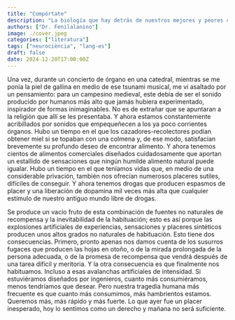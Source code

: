 ```yaml
---
title: "Compórtate"
description: "La biología que hay detrás de nuestros mejores y peores comportamientos."
authors: ["Dr. Fenilalanino"]
image: ./cover.jpeg
categories: ["literatura"]
tags: ["neurociència", "lang-es"]
draft: false
date: 2024-12-20T17:00:00Z
---
```


Una vez, durante un concierto de órgano en una catedral, mientras se me ponía la piel de gallina en medio de ese tsunami musical, me vi asaltado por un pensamiento: para un campesino medieval, este debía de ser el sonido producido por humanos más alto que jamás hubiera experimentado, inspirador de formas inimaginables. No es de extrañar que se apuntaran a la religión que allí se les presentaba. Y ahora estamos constantemente acribillados por sonidos que empequeñecen a los ya poco corrientes órganos. Hubo un tiempo en el que los cazadores-recolectores podían obtener miel si se topaban con una colmena y, de ese modo, satisfacían brevemente su profundo deseo de encontrar alimento. Y ahora tenemos cientos de alimentos comerciales diseñados cuidadosamente que aportan un estallido de sensaciones que ningún humilde alimento natural puede igualar. Hubo un tiempo en el que teníamos vidas que, en medio de una considerable privación, también nos ofrecían numerosos placeres sutiles, difíciles de conseguir. Y ahora tenemos drogas que producen espasmos de placer y una liberación de dopamina mil veces más alta que cualquier estímulo de nuestro antiguo mundo libre de drogas.

Se produce un vacío fruto de esta combinación de fuentes no naturales de recompensa y la inevitabilidad de la habituación; esto es así porque las explosiones artificiales de experiencias, sensaciones y placeres sintéticos producen unos altos grados no naturales de habituación. Esto tiene dos consecuencias. Primero, pronto apenas nos damos cuenta de los susurros fugaces que producen las hojas en otoño, o de la mirada prolongada de la persona adecuada, o de la promesa de recompensa que vendrá después de una tarea difícil y meritoria. Y la otra consecuencia es que finalmente nos habituamos. Incluso a esas avalanchas artificiales de intensidad. Si estuviéramos diseñados por ingenieros, cuanto más consumiéramos, menos tendríamos que desear. Pero nuestra tragedia humana más frecuente es que cuanto más consumimos, más hambrientos estamos. Queremos más, más rápido y más fuerte. Lo que ayer fue un placer inesperado, hoy lo sentimos como un derecho y mañana no será suficiente.
